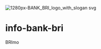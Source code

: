 ![1280px-BANK_BRI_logo_with_slogan svg](https://github.com/lingoting/info-bank-bri/assets/150814680/553da2b8-de13-4cca-8d2f-93b6b5825b42)
# info-bank-bri
BRImo
